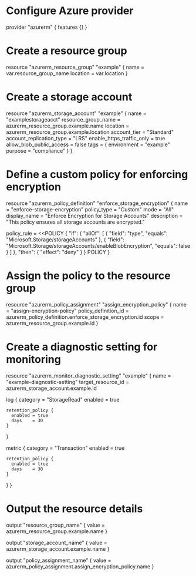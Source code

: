 # Configure Azure provider
provider "azurerm" {
  features {}
}

# Create a resource group
resource "azurerm_resource_group" "example" {
  name     = var.resource_group_name
  location = var.location
}

# Create a storage account
resource "azurerm_storage_account" "example" {
  name                     = "examplestorageacct"
  resource_group_name      = azurerm_resource_group.example.name
  location                 = azurerm_resource_group.example.location
  account_tier             = "Standard"
  account_replication_type = "LRS"
  enable_https_traffic_only = true
  allow_blob_public_access = false
  tags = {
    environment = "example"
    purpose     = "compliance"
  }
}

# Define a custom policy for enforcing encryption
resource "azurerm_policy_definition" "enforce_storage_encryption" {
  name         = "enforce-storage-encryption"
  policy_type  = "Custom"
  mode         = "All"
  display_name = "Enforce Encryption for Storage Accounts"
  description  = "This policy ensures all storage accounts are encrypted."

  policy_rule = <<POLICY
{
  "if": {
    "allOf": [
      {
        "field": "type",
        "equals": "Microsoft.Storage/storageAccounts"
      },
      {
        "field": "Microsoft.Storage/storageAccounts/enableBlobEncryption",
        "equals": false
      }
    ]
  },
  "then": {
    "effect": "deny"
  }
}
POLICY
}

# Assign the policy to the resource group
resource "azurerm_policy_assignment" "assign_encryption_policy" {
  name                 = "assign-encryption-policy"
  policy_definition_id = azurerm_policy_definition.enforce_storage_encryption.id
  scope                = azurerm_resource_group.example.id
}

# Create a diagnostic setting for monitoring
resource "azurerm_monitor_diagnostic_setting" "example" {
  name               = "example-diagnostic-setting"
  target_resource_id = azurerm_storage_account.example.id

  log {
    category = "StorageRead"
    enabled  = true

    retention_policy {
      enabled = true
      days    = 30
    }
  }

  metric {
    category = "Transaction"
    enabled  = true

    retention_policy {
      enabled = true
      days    = 30
    }
  }
}

# Output the resource details
output "resource_group_name" {
  value = azurerm_resource_group.example.name
}

output "storage_account_name" {
  value = azurerm_storage_account.example.name
}

output "policy_assignment_name" {
  value = azurerm_policy_assignment.assign_encryption_policy.name
}